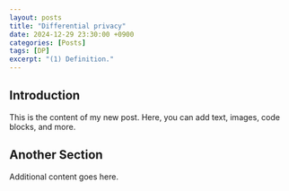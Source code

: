 ```yaml
---
layout: posts
title: "Differential privacy"
date: 2024-12-29 23:30:00 +0900
categories: [Posts]
tags: [DP]
excerpt: "(1) Definition."
---
```

## Introduction

This is the content of my new post. Here, you can add text, images, code blocks, and more.

## Another Section

Additional content goes here.
